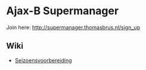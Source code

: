 # Ajax-B Supermanager

Join here: <http://supermanager.thomasbrus.nl/sign_up>

## Wiki

 - [Seizoensvoorbereiding](https://github.com/thomasbrus/ajaxb-supermanager/wiki/Seizoensvoorbereiding)
